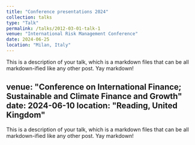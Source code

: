 ```yaml
---
title: "Conference presentations 2024"
collection: talks
type: "Talk"
permalink: /talks/2012-03-01-talk-1
venue: "International Risk Management Conference"
date: 2024-06-25
location: "Milan, Italy"
---
```


This is a description of your talk, which is a markdown files that can be all markdown-ified like any other post. Yay markdown!

venue: "Conference on International Finance; Sustainable and Climate Finance and Growth"
date: 2024-06-10
location: "Reading, United Kingdom"
---

This is a description of your talk, which is a markdown files that can be all markdown-ified like any other post. Yay markdown!
